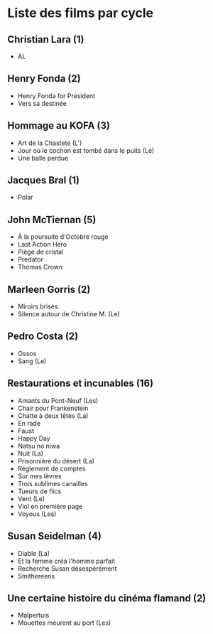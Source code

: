 # Liste des films par cycle

## Christian Lara (1)

  * AL

## Henry Fonda (2)

  * Henry Fonda for President  
  * Vers sa destinée

## Hommage au KOFA (3)

  * Art de la Chasteté (L')  
  * Jour où le cochon est tombé dans le puits (Le)  
  * Une balle perdue

## Jacques Bral (1)

  * Polar

## John McTiernan (5)

  * À la poursuite d'Octobre rouge  
  * Last Action Hero  
  * Piège de cristal  
  * Predator  
  * Thomas Crown

## Marleen Gorris (2)

  * Miroirs brisés  
  * Silence autour de Christine M. (Le)

## Pedro Costa (2)

  * Ossos  
  * Sang (Le)

## Restaurations et incunables (16)

  * Amants du Pont-Neuf (Les)  
  * Chair pour Frankenstein  
  * Chatte à deux têtes (La)  
  * En rade  
  * Faust  
  * Happy Day  
  * Natsu no niwa  
  * Nuit (La)  
  * Prisonnière du désert (La)  
  * Règlement de comptes  
  * Sur mes lèvres  
  * Trois sublimes canailles  
  * Tueurs de flics  
  * Vent (Le)  
  * Viol en première page  
  * Voyous (Les)

## Susan Seidelman (4)

  * Diable (La)  
  * Et la femme créa l'homme parfait  
  * Recherche Susan désespérément  
  * Smithereens

## Une certaine histoire du cinéma flamand (2)

  * Malpertuis  
  * Mouettes meurent au port (Les)  
